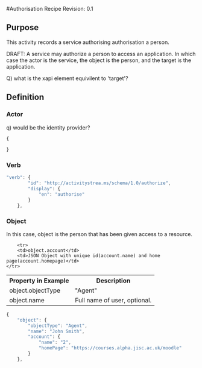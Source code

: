 #Authorisation Recipe
Revision: 0.1 

## Purpose
This activity records a service authorising authorisation a person.

DRAFT:
A service may authorize a person to access an application. In which case the actor is the service, the object is the person, and the target is the application. 

Q) what is the xapi element equivilent to 'target'?

## Definition
### Actor
 

q) would be the identity provider?
``` Javascript
{
    
}
```

### Verb

``` javascript
"verb": {
        "id": "http://activitystrea.ms/schema/1.0/authorize",
        "display": {
            "en": "authorise"
        }
    },
```


### Object

In this case, object is the person that has been given access to a resource. 


<table>
	<tr><th>Property in Example</th><th>Description</th></tr>
	<tr>
		<td>object.objectType</td>
		<td>"Agent"</td>
	</tr>
	<tr>
		<td>object.name</td>
		<td>Full name of user, optional.</td>
	</tr>

		<tr>
		<td>object.account</td>
		<td>JSON Object with unique id(account.name) and home page(account.homepage)</td>
	</tr>
</table>

``` Javascript
{
    "object": {
        "objectType": "Agent",
        "name": "John Smith",
        "account": {
            "name": "2",
            "homePage": "https://courses.alpha.jisc.ac.uk/moodle"
        }
    },
```


